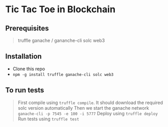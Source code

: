 # Tic Tac Toe in Blockchain

## Prerequisites

> truffle
> ganache / gananche-cli 
> solc
> web3

## Installation

- Clone this repo
- `npm -g install truffle ganache-cli solc web3`

## To run tests

> First compile using `truffle compile`. It should download the required solc version automatically 
> Then we start the ganache network `ganache-cli -p 7545 -e 100 -i 5777`
> Deploy using `truffle deploy`
> Run tests using `truffle test`
